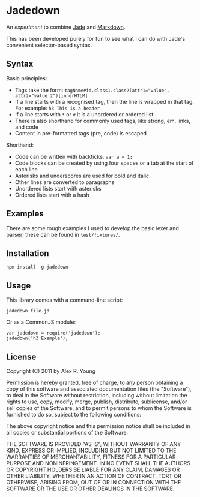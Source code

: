 # Jadedown

An *experiment* to combine [Jade](http://jade-lang.com/) and [Markdown](http://daringfireball.net/projects/markdown/).

This has been developed purely for fun to see what I can do with Jade's convenient selector-based syntax.

## Syntax

Basic principles:

* Tags take the form: `tagName#id.class1.class2(attr1="value", attr2="value 2")[innerHTLM]`
* If a line starts with a recognised tag, then the line is wrapped in that tag.  For example: `h3 This is a header`
* If a line starts with `*` or `#` it is a unordered or ordered list
* There is also shorthand for commonly used tags, like strong, em, links, and code
* Content in pre-formatted tags (pre, code) is escaped

Shorthand:

* Code can be written with backticks: `var a = 1;`
* Code blocks can be created by using four spaces or a tab at the start of each line
* Asterisks and underscores are used for bold and italic
* Other lines are converted to paragraphs
* Unordered lists start with asterisks
* Ordered lists start with a hash

## Examples

There are some rough examples I used to develop the basic lexer and parser; these can be found in `test/fixtures/`.

## Installation

    npm install -g jadedown

## Usage

This library comes with a command-line script:

    jadedown file.jd
   
Or as a CommonJS module:

    var jadedown = require('jadedown');
    jadedown('h3 Example');

## License

Copyright (C) 2011 by Alex R. Young

Permission is hereby granted, free of charge, to any person obtaining a copy
of this software and associated documentation files (the "Software"), to deal
in the Software without restriction, including without limitation the rights
to use, copy, modify, merge, publish, distribute, sublicense, and/or sell
copies of the Software, and to permit persons to whom the Software is
furnished to do so, subject to the following conditions:

The above copyright notice and this permission notice shall be included in
all copies or substantial portions of the Software.

THE SOFTWARE IS PROVIDED "AS IS", WITHOUT WARRANTY OF ANY KIND, EXPRESS OR
IMPLIED, INCLUDING BUT NOT LIMITED TO THE WARRANTIES OF MERCHANTABILITY,
FITNESS FOR A PARTICULAR PURPOSE AND NONINFRINGEMENT. IN NO EVENT SHALL THE
AUTHORS OR COPYRIGHT HOLDERS BE LIABLE FOR ANY CLAIM, DAMAGES OR OTHER
LIABILITY, WHETHER IN AN ACTION OF CONTRACT, TORT OR OTHERWISE, ARISING FROM,
OUT OF OR IN CONNECTION WITH THE SOFTWARE OR THE USE OR OTHER DEALINGS IN
THE SOFTWARE.

